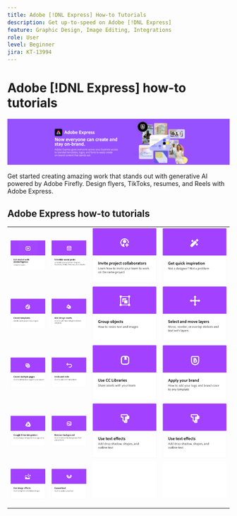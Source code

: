 ```yaml
---
title: Adobe [!DNL Express] How-to Tutorials
description: Get up-to-speed on Adobe [!DNL Express]
feature: Graphic Design, Image Editing, Integrations
role: User
level: Beginner
jira: KT-13994
---
```

# Adobe [!DNL Express] how-to tutorials

![Express Hero Image](../assets/Express.png)

Get started creating amazing work that stands out with generative AI powered by Adobe Firefly. Design flyers, TikToks, resumes, and Reels with Adobe Express.

## Adobe Express how-to tutorials

<table style="table-layout:fixed">
<tr>
 <td>
      <a href="get-started.md">
         <img alt="Get started with Adobe Express" src="assets/get-started.png" />
      </a>
 </td>
 <td>
      <a href="schedule.md">
         <img alt="Schedule social posts" src="assets/schedule.png" />
      </a>
  </td>
  <td>
   <a href="collaborate.md">
      <img alt="Invite project collaborators" src="assets/collaborate.png" />
   </a>
  </td>
  <td>
      <a href="get-inspiration.md">
         <img alt="Get quick inspiration" src="assets/inspiration.png" />
      </a>
  </td>
</tr>  
<tr>
  <td>
   <a href="create-templates.md">
      <img alt="Create templates" src="assets/templates.png" />
   </a>
  </td>
 <td>
         <a href="add-design-assets.md">
            <img alt="Add design assets" src="assets/design-assets.png" />
         </a>
 </td>
  <td>
         <a href="group-objects.md">
            <img alt="Group objects" src="assets/group-objects.png" />
         </a>
   </td>
  <td>
         <a href="layers.md">
            <img alt="Select and move layers" src="assets/layers.png" />
         </a>
   </td>
</tr>
<tr>
  <td>
      <a href="multiple-pages.md">
         <img alt="Create multiple pages" src="assets/multiple-pages.png" />
      </a>
  </td>
  <td>
      <a href="undo-redo.md">
         <img alt="Undo and redo" src="assets/undo-redo.png" />
      </a>
   </td>
  <td>
      <a href="cc-libraries.md">
         <img alt="Use CC Libraries" src="assets/cc-libraries.png" />
      </a>
  </td>
   <td>
      <a href="brand.md">
         <img alt="Apply your brand" src="assets/brand.png" />
      </a>
  </td>
</tr>
<tr>
   <td>
      <a href="google-drive.md">
         <img alt="Google Drive integration" src="assets/google-drive.png" />
      </a>
  </td>
  <td>
      <a href="remove-background.md">
         <img alt="Remove background" src="assets/background.png" />
      </a>
  </td>
  <td>
      <a href="text-effects.md">
         <img alt="Use text effects" src="assets/text-effects.png" />
      </a>
  </td>
  <td>
      <a href="text-effects.md">
         <img alt="Use text effects" src="assets/text-effects.png" />
      </a>
  </td>
</tr>
<tr>
  <td>
      <a href="image-effects.md">
         <img alt="Use image effects" src="assets/image-effects.png" />
      </a>
  </td>
  <td>
         <a href="create-curved-text.md">
            <img alt="Create curved text" src="assets/curved-text.png" />
         </a>
   </td>
   <td>
      <img alt="Spacer" src="../assets/Whitespacer.png" />
      <div>
      <br>
   </td>
   <td>
      <img alt="Spacer" src="../assets/Whitespacer.png" />
      <div>
      <br>
   </td>
</tr>
</table>
